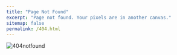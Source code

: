 ```yaml
---
title: "Page Not Found"
excerpt: "Page not found. Your pixels are in another canvas."
sitemap: false
permalink: /404.html
---
```


![404notfound]({{site.url}}\images\404\404notfound-1683902278118-2.png)

<style>
    img { display : block;
    margin : auto;}
</style>